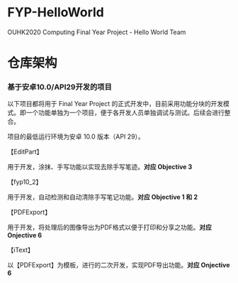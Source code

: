 # FYP-HelloWorld
OUHK2020 Computing Final Year Project - Hello World Team 

# 仓库架构
### 基于安卓10.0/API29开发的项目

以下项目都将用于 Final Year Project 的正式开发中，目前采用功能分块的开发模式。即一个功能单独为一个项目，便于各开发人员单独调试与测试。后续会进行整合。

项目的最低运行环境为安卓 10.0 版本（API 29）。

【EditPart】

用于开发，涂抹、手写功能以实现去除手写笔迹。**对应 Objective 3**

【fyp10_2】

用于开发，自动检测和自动清除手写笔记功能。**对应 Objective 1 和 2**

【PDFExport】

用于开发，将处理后的图像导出为PDF格式以便于打印和分享之功能。**对应 Onjective 6**

【iText】

以【PDFExport】为模板，进行的二次开发，实现PDF导出功能。**对应 Onjective 6**

